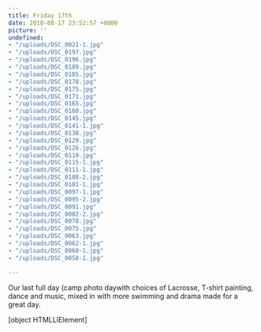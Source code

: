 ```yaml
---
title: Friday 17th
date: 2018-08-17 23:52:57 +0000
picture: ''
undefined:
- "/uploads/DSC_0021-1.jpg"
- "/uploads/DSC_0197.jpg"
- "/uploads/DSC_0196.jpg"
- "/uploads/DSC_0189.jpg"
- "/uploads/DSC_0185.jpg"
- "/uploads/DSC_0178.jpg"
- "/uploads/DSC_0175.jpg"
- "/uploads/DSC_0171.jpg"
- "/uploads/DSC_0165.jpg"
- "/uploads/DSC_0160.jpg"
- "/uploads/DSC_0145.jpg"
- "/uploads/DSC_0141-1.jpg"
- "/uploads/DSC_0138.jpg"
- "/uploads/DSC_0129.jpg"
- "/uploads/DSC_0126.jpg"
- "/uploads/DSC_0119.jpg"
- "/uploads/DSC_0115-1.jpg"
- "/uploads/DSC_0111-1.jpg"
- "/uploads/DSC_0108-2.jpg"
- "/uploads/DSC_0101-1.jpg"
- "/uploads/DSC_0097-1.jpg"
- "/uploads/DSC_0095-2.jpg"
- "/uploads/DSC_0091.jpg"
- "/uploads/DSC_0082-2.jpg"
- "/uploads/DSC_0078.jpg"
- "/uploads/DSC_0075.jpg"
- "/uploads/DSC_0063.jpg"
- "/uploads/DSC_0062-1.jpg"
- "/uploads/DSC_0060-1.jpg"
- "/uploads/DSC_0058-1.jpg"

---
```

Our last full day (camp photo daywith choices of Lacrosse, T-shirt painting, dance and music, mixed in with more swimming and drama made for a great day.

\[object HTMLLIElement\]